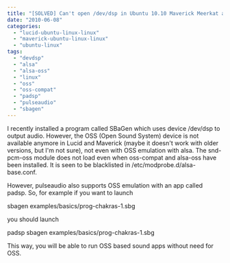 ```yaml
---
title: "[SOLVED] Can't open /dev/dsp in Ubuntu 10.10 Maverick Meerkat and Lucid Lynx 10.04"
date: "2010-06-08"
categories: 
  - "lucid-ubuntu-linux-linux"
  - "maverick-ubuntu-linux-linux"
  - "ubuntu-linux"
tags: 
  - "devdsp"
  - "alsa"
  - "alsa-oss"
  - "linux"
  - "oss"
  - "oss-compat"
  - "padsp"
  - "pulseaudio"
  - "sbagen"
---
```


I recently installed a program called SBaGen which uses device /dev/dsp to output audio. However, the OSS (Open Sound System) device is not available anymore in Lucid and Maverick (maybe it doesn't work with older versions, but I'm not sure), not even with OSS emulation with alsa. The snd-pcm-oss module does not load even when oss-compat and alsa-oss have been installed. It is seen to be blacklisted in /etc/modprobe.d/alsa-base.conf.

However, pulseaudio also supports OSS emulation with an app called padsp. So, for example if you want to launch

sbagen examples/basics/prog-chakras-1.sbg

you should launch

padsp sbagen examples/basics/prog-chakras-1.sbg

This way, you will be able to run OSS based sound apps without need for OSS.
